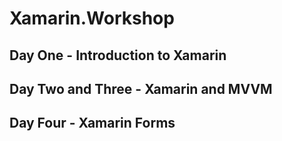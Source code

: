 # Xamarin.Workshop

## Day One - Introduction to Xamarin

##  Day Two and Three - Xamarin and MVVM

## Day Four - Xamarin Forms
